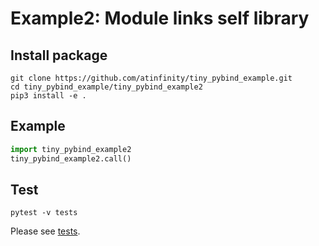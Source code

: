# Example2: Module links self library

## Install package

```shell
git clone https://github.com/atinfinity/tiny_pybind_example.git
cd tiny_pybind_example/tiny_pybind_example2
pip3 install -e .
```

## Example

```python
import tiny_pybind_example2
tiny_pybind_example2.call()
```

## Test

```shell
pytest -v tests
```

Please see [tests](tests).

